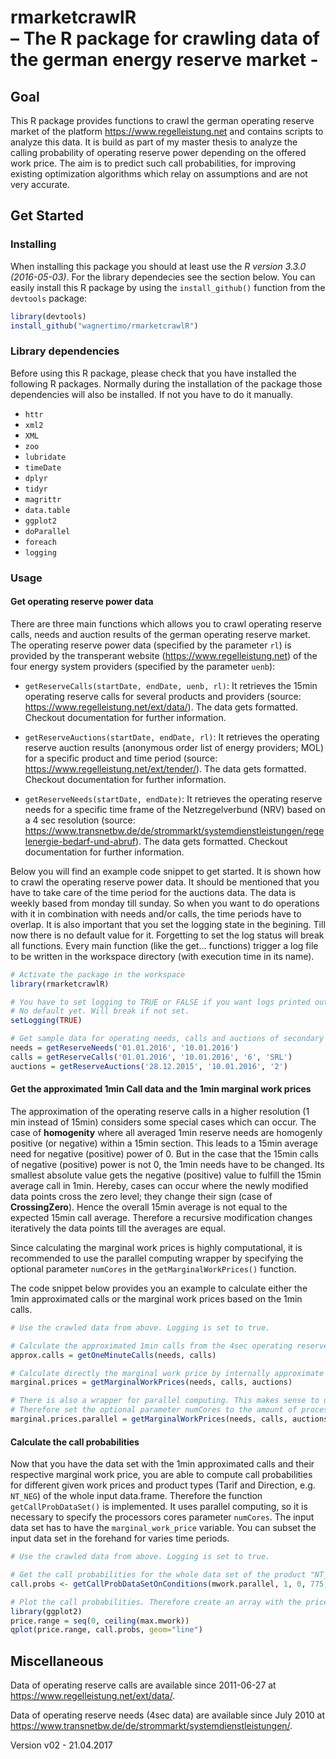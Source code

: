 # rmarketcrawlR <br/> – The R package for crawling data of the german energy reserve market - 


## Goal

This R package provides functions to crawl the german operating reserve market of the platform https://www.regelleistung.net and contains scripts to analyze this data.
It is build as part of my master thesis to analyze the calling probability of operating reserve power depending on the offered work price. The aim is to predict such call probabilities, for improving existing optimization algorithms which relay on assumptions and are not very accurate.

## Get Started

### Installing

When installing this package you should at least use the *R version 3.3.0 (2016-05-03)*. For the library dependecies see the section below. You can easily install this R package by using the `install_github()` function from the `devtools` package:

```r
library(devtools)
install_github("wagnertimo/rmarketcrawlR")
```
### Library dependencies

Before using this R package, please check that you have installed the following R packages. Normally during the installation of the package those dependencies will also be installed. If not you have to do it manually.

- `httr`
- `xml2`
- `XML`
- `zoo`
- `lubridate`
- `timeDate`
- `dplyr`
- `tidyr`
- `magrittr`
- `data.table`
- `ggplot2`
- `doParallel`
- `foreach`
- `logging`


### Usage

#### Get operating reserve power data

There are three main functions which allows you to crawl operating reserve calls, needs and auction results of the german operating reserve market. The operating reserve power data (specified by the parameter `rl`) is provided by the transperant website (https://www.regelleistung.net) of the four energy system providers (specified by the parameter `uenb`):

* `getReserveCalls(startDate, endDate, uenb, rl)`: It retrieves the 15min operating reserve calls for several products and providers (source: https://www.regelleistung.net/ext/data/). The data gets formatted. Checkout documentation for further information.

* `getReserveAuctions(startDate, endDate, rl)`: It retrieves the operating reserve auction results (anonymous order list of energy providers; MOL) for a specific product and time period (source: https://www.regelleistung.net/ext/tender/). The data gets formatted. Checkout documentation for further information.

* `getReserveNeeds(startDate, endDate)`: It retrieves the operating reserve needs for a specific time frame of the Netzregelverbund (NRV) based on a 4 sec resolution (source: https://www.transnetbw.de/de/strommarkt/systemdienstleistungen/regelenergie-bedarf-und-abruf). The data gets formatted. Checkout documentation for further information.

Below you will find an example code snippet to get started. It is shown how to crawl the operating reserve power data. It should be mentioned that you have to take care of the time period for the auctions data. The data is weekly based from monday till sunday. So when you want to do operations with it in combination with needs and/or calls, the time periods have to overlap. It is also important that you set the logging state in the begining. Till now there is no default value for it. Forgetting to set the log status will break all functions. Every main function (like the get... functions) trigger a log file to be written in the workspace directory (with execution time in its name).

```r
# Activate the package in the workspace
library(rmarketcrawlR)

# You have to set logging to TRUE or FALSE if you want logs printed out and written in a file (Good for Debugging)
# No default yet. Will break if not set.
setLogging(TRUE)

# Get sample data for operating needs, calls and auctions of secondary reserve power from the Netzregelverbund
needs = getReserveNeeds('01.01.2016', '10.01.2016')
calls = getReserveCalls('01.01.2016', '10.01.2016', '6', 'SRL')
auctions = getReserveAuctions('28.12.2015', '10.01.2016', '2')

```

#### Get the approximated 1min Call data and the 1min marginal work prices

The approximation of the operating reserve calls in a higher resolution (1 min instead of 15min) considers some special cases which can occur. The case of **homogenity** where all averaged 1min reserve needs are homogenly positive (or negative) within a 15min section. This leads to a 15min average need for negative (positive) power of 0. But in the case that the 15min calls of negative (positive) power is not 0, the 1min needs have to be changed. Its smallest absolute value gets the negative (positive) value to fulfill the 15min average call in 1min. Hereby, cases can occur where the newly modified data points cross the zero level; they change their sign (case of **CrossingZero**). Hence the overall 15min average is not equal to the expected 15min call average. Therefore a recursive modification changes iteratively the data points till the averages are equal.

Since calculating the marginal work prices is highly computational, it is recommended to use the parallel computing wrapper by specifying the optional parameter `numCores` in the `getMarginalWorkPrices()` function.

The code snippet below provides you an example to calculate either the 1min approximated calls or the marginal work prices based on the 1min calls.

```r
# Use the crawled data from above. Logging is set to true.

# Calculate the approximated 1min calls from the 4sec operating reserve needs data
approx.calls = getOneMinuteCalls(needs, calls)

# Calculate directly the marginal work price by internally approximate 1min calls
marginal.prices = getMarginalWorkPrices(needs, calls, auctions)

# There is also a wrapper for parallel computing. This makes sense to use if the time period lies over several days
# Therefore set the optional parameter numCores to the amount of processors you want to use. 
marginal.prices.parallel = getMarginalWorkPrices(needs, calls, auctions, numCores = 2)

```

#### Calculate the call probabilities

Now that you have the data set with the 1min approximated calls and their respective marginal work price, you are able to compute call probabilities for different given work prices and product types (Tarif and Direction, e.g. `NT_NEG`) of the whole input data.frame. Therefore the function `getCallProbDataSet()` is implemented. It uses parallel computing, so it is necessary to specify the processors cores parameter `numCores`. The input data set has to have the `marginal_work_price` variable. You can subset the input data set in the forehand for varies time periods.

```r
# Use the crawled data from above. Logging is set to true.

# Get the call probabilities for the whole data set of the product "NT_POS" and within the price range of 0 to 775 (this is the max marginal work price for that period). Use only one process core for the parallel computation.
call.probs <- getCallProbDataSetOnConditions(mwork.parallel, 1, 0, 775, c("Tarif", "Direction"))

# Plot the call probabilities. Therefore create an array with the price range for the x axis. On the y axis set the computed call.probs
library(ggplot2)
price.range = seq(0, ceiling(max.mwork))
qplot(price.range, call.probs, geom="line")

```


## Miscellaneous

Data of operating reserve calls are available since 2011-06-27 at https://www.regelleistung.net/ext/data/.

Data of operating reserve needs (4sec data) are available since July 2010 at https://www.transnetbw.de/de/strommarkt/systemdienstleistungen/.


Version v02 - 21.04.2017
